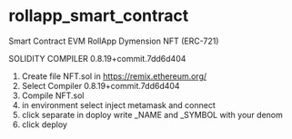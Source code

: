 # rollapp_smart_contract
Smart Contract EVM RollApp Dymension NFT (ERC-721)

SOLIDITY COMPILER
0.8.19+commit.7dd6d404

1. Create file NFT.sol in https://remix.ethereum.org/
2. Select Compiler 0.8.19+commit.7dd6d404
3. Compile NFT.sol
4. in environment select inject metamask and connect
5. click separate in doploy write _NAME and _SYMBOL with your denom
6. click deploy
